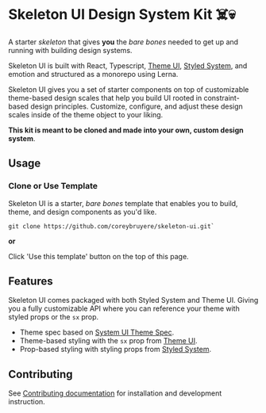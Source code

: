 # Skeleton UI Design System Kit ☠️💀

A starter _skeleton_ that gives **you** the _bare bones_ needed to get up and running with building design systems.

Skeleton UI is built with React, Typescript, [Theme UI](https://github.com/system-ui/theme-ui), [Styled System](https://github.com/styled-system/styled-system), and emotion and structured as a monorepo using Lerna.

Skeleton UI gives you a set of starter components on top of customizable theme-based design scales that help you build UI rooted in constraint-based design principles. Customize, configure, and adjust these design scales inside of the theme object to your liking. 

**This kit is meant to be cloned and made into your own, custom design system**. 

## Usage

### Clone or Use Template

Skeleton UI is a starter, _bare bones_ template that enables you to build, theme, and design components as you'd like. 

```
git clone https://github.com/coreybruyere/skeleton-ui.git`
```
**or**

Click 'Use this template' button on the top of this page.

## Features

Skeleton UI comes packaged with both Styled System and Theme UI. Giving you a fully customizable API where you can reference your theme with styled props or the `sx` prop.

- Theme spec based on [System UI Theme Spec](https://styled-system.com/theme-specification).
- Theme-based styling with the `sx` prop from [Theme UI](https://github.com/system-ui/theme-ui).
- Prop-based styling with styling props from [Styled System](https://github.com/styled-system/styled-system).

## Contributing

See [Contributing documentation](/CONTRIBUTING.md) for installation and development instruction.



<!---## To-do:--->

<!--- - Document yalc process in CONTRIBUTING --->
<!--- - Figure out Props of issue in MDX files --->
<!--- - Update README in individual packages --->
<!--- - Document usage (Use as template) --->
<!--- - Add simple icon component --->
<!--- - Document when to use styled prop functions --->
